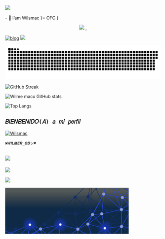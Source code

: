 
<img src="https://camo.githubusercontent.com/ae6594bda35eeeb6f0198da7161b076dec9cdbfebdb8ad4372ae1d3f54aba461/68747470733a2f2f63617073756c652d72656e6465722e76657263656c2e6170702f6170693f747970653d776176696e6726636f6c6f723d424135324636266865696768743d3132302673656374696f6e3d686561646572" height=",70px"> 
</p>
- 🤩 I’am Wilsmac }= OFC {

<p align="center"> 
<a href="https://github.com/Wilsmac"><img src="http://readme-typing-svg.herokuapp.com?font=mono&size=15&duration=4000&color=[00FFFF]&center=falso&vCenter=falso&lines=𝑾𝑰𝒔𝒎𝒂𝒄♥︎++;𝙷𝚘𝚕𝚊+𝚂𝚘𝚢+𝑾𝒊𝒍𝒎𝒆𝒓_𝑴𝒂𝒄𝒖シ︎𝑶𝑭𝑪+𝒖𝒏+𝒈𝒖𝒔𝒕𝒐+🥀.+𝐋𝐨𝐯𝐞" height="100px"></a> ,
</p>
 
[![blog](https://img.shields.io/badge/Mi-YouTube-FF0000?style=for-the-badge&logo=youtube&logoColor=white)](https://youtube.com/@WiLsMac) <a href="https://instagram.com/cmwilmer4?igshid=ZDdkNTZiNTM%3D">
<img src="https://img.shields.io/badge/mi-Instagram-E4405F?style=for-the-badge&logo=instagram&logoColor=white">
</a> 

<!---
Wilsmac/Wilsmac is a ✨ special ✨ repository because its `README.md` (this file) appears on your GitHub profile.
You can click the Preview link to take a look at your changes.
--->

<img 
src="https://raw.githubusercontent.com/CompetitiveLin/Snake-in-Contribution-Grid/output/github-contribution-grid-snake.svg" height=",45px">


<!---
### 📊 my stats :
--->
![GitHub Streak](https://streak-stats.demolab.com?user=Wilsmac&theme=radical&border=000000ED) 


![Wilme macu GitHub stats](https://github-readme-stats.vercel.app/api?username=Wilsmac&show_icons=true&theme=radical)

![Top Langs](https://github-readme-stats.vercel.app/api/top-langs/?username=Wilsmac&size.weight=0.5&count_weight=0.5) 

## `𝐵𝐼𝐸𝑁𝐵𝐸𝑁𝐼𝐷𝑂(𝐴) 𝑎 𝑚𝑖 𝑝𝑒𝑟𝑓𝑖𝑙 ` 
<a href="https://github.com/Wilsmac"><img src="https://github.com/Wilsmac.png" width="250" height="250" alt="Wilsmac"/></a>
  
`❥︎𝑾𝑰𝑳𝑴𝑬𝑹_𝑮𝑫シ︎♥︎`

<a href="https://replit.com/github/Wilsmac"> <img src="https://media0.giphy.com/media/lMwu8EJAnv9kmn51KQ/giphy.gif" height="50px"></a>
------------------
 
<img src="https://camo.githubusercontent.com/b9ce572578ce01213bcad5bb5927bdd6cb54f27b66c33e8251c28ba3583419dc/68747470733a2f2f63617073756c652d72656e6465722e76657263656c2e6170702f6170693f747970653d776176696e6726636f6c6f723d424135324636266865696768743d3132302673656374696f6e3d666f6f746572" height=",,70px">
</p>  
<img
src="https://bgjar.com/polygon-luminary height=",,45px">
</p>

<svg xmlns="http://www.w3.org/2000/svg" version="1.1" xmlns:xlink="http://www.w3.org/1999/xlink" xmlns:svgjs="http://svgjs.dev/svgjs" width="400" height="150" preserveAspectRatio="none" viewBox="0 0 400 150">
    <g mask="url(&quot;#SvgjsMask1204&quot;)" fill="none">
        <rect width="400" height="150" x="0" y="0" fill="url(&quot;#SvgjsLinearGradient1205&quot;)"></rect>
        <path d="M-12.84 127.64L-12.84 127.64" stroke="#132e65" stroke-width="1.5"></path>
        <path d="M-12.84 127.64L-26.71 162.85" stroke="#132e65" stroke-width="1.5"></path>
        <path d="M-12.84 127.64L34.19 133.63" stroke="#132e65" stroke-width="1.5"></path>
        <path d="M-12.84 127.64L16.57 171.11" stroke="#132e65" stroke-width="1.5"></path>
        <path d="M-12.84 127.64L73.66 164.15" stroke="#132e65" stroke-width="1.5"></path>
        <path d="M-26.71 162.85L-26.71 162.85" stroke="#132e65" stroke-width="1.5"></path>
        <path d="M-26.71 162.85L16.57 171.11" stroke="#132e65" stroke-width="1.5"></path>
        <path d="M-26.71 162.85L34.19 133.63" stroke="#132e65" stroke-width="1.5"></path>
        <path d="M-26.71 162.85L73.66 164.15" stroke="#132e65" stroke-width="1.5"></path>
        <path d="M-26.71 162.85L117.74 164.61" stroke="#132e65" stroke-width="1.5"></path>
        <path d="M-26.71 162.85L128.37 118.1" stroke="#132e65" stroke-width="1.5"></path>
        <path d="M34.19 133.63L34.19 133.63" stroke="#132e65" stroke-width="1.5"></path>
        <path d="M34.19 133.63L16.57 171.11" stroke="#132e65" stroke-width="1.5"></path>
        <path d="M34.19 133.63L73.66 164.15" stroke="#132e65" stroke-width="1.5"></path>
        <path d="M16.57 171.11L16.57 171.11" stroke="#132e65" stroke-width="1.5"></path>
        <path d="M16.57 171.11L73.66 164.15" stroke="#132e65" stroke-width="1.5"></path>
        <path d="M73.66 164.15L73.66 164.15" stroke="#132e65" stroke-width="1.5"></path>
        <path d="M73.66 164.15L117.74 164.61" stroke="#132e65" stroke-width="1.5"></path>
        <path d="M73.66 164.15L128.37 118.1" stroke="#132e65" stroke-width="1.5"></path>
        <path d="M128.37 118.1L128.37 118.1" stroke="#132e65" stroke-width="1.5"></path>
        <path d="M128.37 118.1L117.74 164.61" stroke="#132e65" stroke-width="1.5"></path>
        <path d="M128.37 118.1L179.93 135.46" stroke="#132e65" stroke-width="1.5"></path>
        <path d="M117.74 164.61L117.74 164.61" stroke="#132e65" stroke-width="1.5"></path>
        <path d="M117.74 164.61L163.68 163.6" stroke="#132e65" stroke-width="1.5"></path>
        <path d="M171.4 80.41L171.4 80.41" stroke="#132e65" stroke-width="1.5"></path>
        <path d="M171.4 80.41L179.93 135.46" stroke="#132e65" stroke-width="1.5"></path>
        <path d="M171.4 80.41L227.25 85.39" stroke="#132e65" stroke-width="1.5"></path>
        <path d="M171.4 80.41L128.37 118.1" stroke="#132e65" stroke-width="1.5"></path>
        <path d="M171.4 80.41L226.33 30.7" stroke="#132e65" stroke-width="1.5"></path>
        <path d="M171.4 80.41L233.21 128.84" stroke="#132e65" stroke-width="1.5"></path>
        <path d="M179.93 135.46L179.93 135.46" stroke="#132e65" stroke-width="1.5"></path>
        <path d="M179.93 135.46L163.68 163.6" stroke="#132e65" stroke-width="1.5"></path>
        <path d="M179.93 135.46L220.45 167.08" stroke="#132e65" stroke-width="1.5"></path>
        <path d="M179.93 135.46L233.21 128.84" stroke="#132e65" stroke-width="1.5"></path>
        <path d="M163.68 163.6L163.68 163.6" stroke="#132e65" stroke-width="1.5"></path>
        <path d="M163.68 163.6L220.45 167.08" stroke="#132e65" stroke-width="1.5"></path>
        <path d="M163.68 163.6L128.37 118.1" stroke="#132e65" stroke-width="1.5"></path>
        <path d="M226.33 30.7L226.33 30.7" stroke="#132e65" stroke-width="1.5"></path>
        <path d="M226.33 30.7L268.37 29.43" stroke="#132e65" stroke-width="1.5"></path>
        <path d="M226.33 30.7L227.25 85.39" stroke="#132e65" stroke-width="1.5"></path>
        <path d="M226.33 30.7L276.72 76.1" stroke="#132e65" stroke-width="1.5"></path>
        <path d="M226.33 30.7L280.12 -26.9" stroke="#132e65" stroke-width="1.5"></path>
        <path d="M227.25 85.39L227.25 85.39" stroke="#132e65" stroke-width="1.5"></path>
        <path d="M227.25 85.39L233.21 128.84" stroke="#132e65" stroke-width="1.5"></path>
        <path d="M227.25 85.39L276.72 76.1" stroke="#132e65" stroke-width="1.5"></path>
        <path d="M233.21 128.84L233.21 128.84" stroke="#132e65" stroke-width="1.5"></path>
        <path d="M233.21 128.84L220.45 167.08" stroke="#132e65" stroke-width="1.5"></path>
        <path d="M233.21 128.84L275.75 181.29" stroke="#132e65" stroke-width="1.5"></path>
        <path d="M233.21 128.84L276.72 76.1" stroke="#132e65" stroke-width="1.5"></path>
        <path d="M220.45 167.08L220.45 167.08" stroke="#132e65" stroke-width="1.5"></path>
        <path d="M280.12 -26.9L280.12 -26.9" stroke="#132e65" stroke-width="1.5"></path>
        <path d="M280.12 -26.9L315.74 -17.41" stroke="#132e65" stroke-width="1.5"></path>
        <path d="M280.12 -26.9L268.37 29.43" stroke="#132e65" stroke-width="1.5"></path>
        <path d="M280.12 -26.9L363.52 -15.3" stroke="#132e65" stroke-width="1.5"></path>
        <path d="M280.12 -26.9L276.72 76.1" stroke="#132e65" stroke-width="1.5"></path>
        <path d="M280.12 -26.9L326.42 73.4" stroke="#132e65" stroke-width="1.5"></path>
        <path d="M268.37 29.43L268.37 29.43" stroke="#132e65" stroke-width="1.5"></path>
        <path d="M268.37 29.43L276.72 76.1" stroke="#132e65" stroke-width="1.5"></path>
        <path d="M268.37 29.43L315.74 -17.41" stroke="#132e65" stroke-width="1.5"></path>
        <path d="M268.37 29.43L227.25 85.39" stroke="#132e65" stroke-width="1.5"></path>
        <path d="M276.72 76.1L276.72 76.1" stroke="#132e65" stroke-width="1.5"></path>
        <path d="M276.72 76.1L326.42 73.4" stroke="#132e65" stroke-width="1.5"></path>
        <path d="M275.75 181.29L275.75 181.29" stroke="#132e65" stroke-width="1.5"></path>
        <path d="M275.75 181.29L220.45 167.08" stroke="#132e65" stroke-width="1.5"></path>
        <path d="M275.75 181.29L330.07 115.26" stroke="#132e65" stroke-width="1.5"></path>
        <path d="M275.75 181.29L376.11 185.69" stroke="#132e65" stroke-width="1.5"></path>
        <path d="M275.75 181.29L276.72 76.1" stroke="#132e65" stroke-width="1.5"></path>
        <path d="M315.74 -17.41L315.74 -17.41" stroke="#132e65" stroke-width="1.5"></path>
        <path d="M315.74 -17.41L363.52 -15.3" stroke="#132e65" stroke-width="1.5"></path>
        <path d="M326.42 73.4L326.42 73.4" stroke="#132e65" stroke-width="1.5"></path>
        <path d="M326.42 73.4L330.07 115.26" stroke="#132e65" stroke-width="1.5"></path>
        <path d="M326.42 73.4L372.7 70.96" stroke="#132e65" stroke-width="1.5"></path>
        <path d="M326.42 73.4L268.37 29.43" stroke="#132e65" stroke-width="1.5"></path>
        <path d="M326.42 73.4L386.37 132.36" stroke="#132e65" stroke-width="1.5"></path>
        <path d="M330.07 115.26L330.07 115.26" stroke="#132e65" stroke-width="1.5"></path>
        <path d="M330.07 115.26L386.37 132.36" stroke="#132e65" stroke-width="1.5"></path>
        <path d="M330.07 115.26L372.7 70.96" stroke="#132e65" stroke-width="1.5"></path>
        <path d="M330.07 115.26L276.72 76.1" stroke="#132e65" stroke-width="1.5"></path>
        <path d="M330.07 115.26L412.71 121.04" stroke="#132e65" stroke-width="1.5"></path>
        <path d="M363.52 -15.3L363.52 -15.3" stroke="#132e65" stroke-width="1.5"></path>
        <path d="M363.52 -15.3L414.07 -31.36" stroke="#132e65" stroke-width="1.5"></path>
        <path d="M363.52 -15.3L426.32 30.54" stroke="#132e65" stroke-width="1.5"></path>
        <path d="M372.7 70.96L372.7 70.96" stroke="#132e65" stroke-width="1.5"></path>
        <path d="M372.7 70.96L413.89 80.42" stroke="#132e65" stroke-width="1.5"></path>
        <path d="M372.7 70.96L386.37 132.36" stroke="#132e65" stroke-width="1.5"></path>
        <path d="M372.7 70.96L412.71 121.04" stroke="#132e65" stroke-width="1.5"></path>
        <path d="M372.7 70.96L426.32 30.54" stroke="#132e65" stroke-width="1.5"></path>
        <path d="M386.37 132.36L386.37 132.36" stroke="#132e65" stroke-width="1.5"></path>
        <path d="M386.37 132.36L412.71 121.04" stroke="#132e65" stroke-width="1.5"></path>
        <path d="M386.37 132.36L376.11 185.69" stroke="#132e65" stroke-width="1.5"></path>
        <path d="M376.11 185.69L376.11 185.69" stroke="#132e65" stroke-width="1.5"></path>
        <path d="M376.11 185.69L432.1 187.21" stroke="#132e65" stroke-width="1.5"></path>
        <path d="M376.11 185.69L412.71 121.04" stroke="#132e65" stroke-width="1.5"></path>
        <path d="M376.11 185.69L330.07 115.26" stroke="#132e65" stroke-width="1.5"></path>
        <path d="M414.07 -31.36L414.07 -31.36" stroke="#132e65" stroke-width="1.5"></path>
        <path d="M426.32 30.54L426.32 30.54" stroke="#132e65" stroke-width="1.5"></path>
        <path d="M426.32 30.54L413.89 80.42" stroke="#132e65" stroke-width="1.5"></path>
        <path d="M426.32 30.54L414.07 -31.36" stroke="#132e65" stroke-width="1.5"></path>
        <path d="M413.89 80.42L413.89 80.42" stroke="#132e65" stroke-width="1.5"></path>
        <path d="M413.89 80.42L412.71 121.04" stroke="#132e65" stroke-width="1.5"></path>
        <path d="M413.89 80.42L386.37 132.36" stroke="#132e65" stroke-width="1.5"></path>
        <path d="M413.89 80.42L326.42 73.4" stroke="#132e65" stroke-width="1.5"></path>
        <path d="M413.89 80.42L330.07 115.26" stroke="#132e65" stroke-width="1.5"></path>
        <path d="M412.71 121.04L412.71 121.04" stroke="#132e65" stroke-width="1.5"></path>
        <path d="M412.71 121.04L432.1 187.21" stroke="#132e65" stroke-width="1.5"></path>
        <path d="M432.1 187.21L432.1 187.21" stroke="#132e65" stroke-width="1.5"></path>
        <circle r="5" cx="-12.84" cy="127.64" fill="#132e65"></circle>
        <circle r="5" cx="-26.71" cy="162.85" fill="#132e65"></circle>
        <circle r="5" cx="34.19" cy="133.63" fill="#132e65"></circle>
        <circle r="5" cx="16.57" cy="171.11" fill="#132e65"></circle>
        <circle r="5" cx="73.66" cy="164.15" fill="#132e65"></circle>
        <circle r="5" cx="128.37" cy="118.1" fill="#132e65"></circle>
        <circle r="5" cx="117.74" cy="164.61" fill="#132e65"></circle>
        <circle r="5" cx="171.4" cy="80.41" fill="#132e65"></circle>
        <circle r="5" cx="179.93" cy="135.46" fill="#132e65"></circle>
        <circle r="5" cx="163.68" cy="163.6" fill="#132e65"></circle>
        <circle r="5" cx="226.33" cy="30.7" fill="#132e65"></circle>
        <circle r="5" cx="227.25" cy="85.39" fill="#132e65"></circle>
        <circle r="5" cx="233.21" cy="128.84" fill="#132e65"></circle>
        <circle r="5" cx="220.45" cy="167.08" fill="#132e65"></circle>
        <circle r="5" cx="280.12" cy="-26.9" fill="#132e65"></circle>
        <circle r="5" cx="268.37" cy="29.43" fill="#132e65"></circle>
        <circle r="5" cx="276.72" cy="76.1" fill="#132e65"></circle>
        <circle r="5" cx="275.75" cy="181.29" fill="#132e65"></circle>
        <circle r="5" cx="315.74" cy="-17.41" fill="#132e65"></circle>
        <circle r="5" cx="326.42" cy="73.4" fill="#132e65"></circle>
        <circle r="5" cx="330.07" cy="115.26" fill="#132e65"></circle>
        <circle r="5" cx="363.52" cy="-15.3" fill="#132e65"></circle>
        <circle r="5" cx="372.7" cy="70.96" fill="#132e65"></circle>
        <circle r="5" cx="386.37" cy="132.36" fill="#132e65"></circle>
        <circle r="5" cx="376.11" cy="185.69" fill="#132e65"></circle>
        <circle r="5" cx="414.07" cy="-31.36" fill="#132e65"></circle>
        <circle r="5" cx="426.32" cy="30.54" fill="#132e65"></circle>
        <circle r="5" cx="413.89" cy="80.42" fill="#132e65"></circle>
        <circle r="5" cx="412.71" cy="121.04" fill="#132e65"></circle>
        <circle r="5" cx="432.1" cy="187.21" fill="#132e65"></circle>
        <path d="M-19.25 133.6L-19.25 133.6" stroke="hsl(228.5, 77.2%, 51.5%)" stroke-width="1.5"></path>
        <path d="M-19.25 133.6L-26.29 166.96" stroke="hsl(228.5, 77.2%, 51.5%)" stroke-width="1.5"></path>
        <path d="M-19.25 133.6L20.68 185.6" stroke="hsl(228.5, 77.2%, 51.5%)" stroke-width="1.5"></path>
        <path d="M80.06 120.22L80.06 120.22" stroke="hsl(228.5, 77.2%, 51.5%)" stroke-width="1.5"></path>
        <path d="M80.06 120.22L114.53 134.09" stroke="hsl(228.5, 77.2%, 51.5%)" stroke-width="1.5"></path>
        <path d="M80.06 120.22L71.28 166.9" stroke="hsl(228.5, 77.2%, 51.5%)" stroke-width="1.5"></path>
        <path d="M80.06 120.22L122.27 162.66" stroke="hsl(228.5, 77.2%, 51.5%)" stroke-width="1.5"></path>
        <path d="M80.06 120.22L20.68 185.6" stroke="hsl(228.5, 77.2%, 51.5%)" stroke-width="1.5"></path>
        <path d="M178.67 119.71L178.67 119.71" stroke="hsl(228.5, 77.2%, 51.5%)" stroke-width="1.5"></path>
        <path d="M178.67 119.71L235.34 134.61" stroke="hsl(228.5, 77.2%, 51.5%)" stroke-width="1.5"></path>
        <path d="M178.67 119.71L171.17 184.03" stroke="hsl(228.5, 77.2%, 51.5%)" stroke-width="1.5"></path>
        <path d="M178.67 119.71L114.53 134.09" stroke="hsl(228.5, 77.2%, 51.5%)" stroke-width="1.5"></path>
        <path d="M322.65 131.62L322.65 131.62" stroke="hsl(228.5, 77.2%, 51.5%)" stroke-width="1.5"></path>
        <path d="M322.65 131.62L329.71 171.96" stroke="hsl(228.5, 77.2%, 51.5%)" stroke-width="1.5"></path>
        <path d="M322.65 131.62L312.8 84.98" stroke="hsl(228.5, 77.2%, 51.5%)" stroke-width="1.5"></path>
        <path d="M322.65 131.62L283.06 164.33" stroke="hsl(228.5, 77.2%, 51.5%)" stroke-width="1.5"></path>
        <path d="M-26.29 166.96L-26.29 166.96" stroke="hsl(228.5, 77.2%, 51.5%)" stroke-width="1.5"></path>
        <path d="M-26.29 166.96L20.68 185.6" stroke="hsl(228.5, 77.2%, 51.5%)" stroke-width="1.5"></path>
        <path d="M-26.29 166.96L71.28 166.9" stroke="hsl(228.5, 77.2%, 51.5%)" stroke-width="1.5"></path>
        <path d="M-26.29 166.96L80.06 120.22" stroke="hsl(228.5, 77.2%, 51.5%)" stroke-width="1.5"></path>
        <path d="M20.68 185.6L20.68 185.6" stroke="hsl(228.5, 77.2%, 51.5%)" stroke-width="1.5"></path>
        <path d="M20.68 185.6L71.28 166.9" stroke="hsl(228.5, 77.2%, 51.5%)" stroke-width="1.5"></path>
        <path d="M20.68 185.6L122.27 162.66" stroke="hsl(228.5, 77.2%, 51.5%)" stroke-width="1.5"></path>
        <path d="M20.68 185.6L114.53 134.09" stroke="hsl(228.5, 77.2%, 51.5%)" stroke-width="1.5"></path>
        <path d="M71.28 166.9L71.28 166.9" stroke="hsl(228.5, 77.2%, 51.5%)" stroke-width="1.5"></path>
        <path d="M71.28 166.9L122.27 162.66" stroke="hsl(228.5, 77.2%, 51.5%)" stroke-width="1.5"></path>
        <path d="M71.28 166.9L114.53 134.09" stroke="hsl(228.5, 77.2%, 51.5%)" stroke-width="1.5"></path>
        <path d="M71.28 166.9L-19.25 133.6" stroke="hsl(228.5, 77.2%, 51.5%)" stroke-width="1.5"></path>
        <path d="M114.53 134.09L114.53 134.09" stroke="hsl(228.5, 77.2%, 51.5%)" stroke-width="1.5"></path>
        <path d="M114.53 134.09L122.27 162.66" stroke="hsl(228.5, 77.2%, 51.5%)" stroke-width="1.5"></path>
        <path d="M114.53 134.09L171.17 184.03" stroke="hsl(228.5, 77.2%, 51.5%)" stroke-width="1.5"></path>
        <path d="M122.27 162.66L122.27 162.66" stroke="hsl(228.5, 77.2%, 51.5%)" stroke-width="1.5"></path>
        <path d="M122.27 162.66L171.17 184.03" stroke="hsl(228.5, 77.2%, 51.5%)" stroke-width="1.5"></path>
        <path d="M122.27 162.66L178.67 119.71" stroke="hsl(228.5, 77.2%, 51.5%)" stroke-width="1.5"></path>
        <path d="M171.17 184.03L171.17 184.03" stroke="hsl(228.5, 77.2%, 51.5%)" stroke-width="1.5"></path>
        <path d="M171.17 184.03L234.85 182.64" stroke="hsl(228.5, 77.2%, 51.5%)" stroke-width="1.5"></path>
        <path d="M171.17 184.03L235.34 134.61" stroke="hsl(228.5, 77.2%, 51.5%)" stroke-width="1.5"></path>
        <path d="M235.34 134.61L235.34 134.61" stroke="hsl(228.5, 77.2%, 51.5%)" stroke-width="1.5"></path>
        <path d="M235.34 134.61L267.81 118.17" stroke="hsl(228.5, 77.2%, 51.5%)" stroke-width="1.5"></path>
        <path d="M235.34 134.61L234.85 182.64" stroke="hsl(228.5, 77.2%, 51.5%)" stroke-width="1.5"></path>
        <path d="M235.34 134.61L283.06 164.33" stroke="hsl(228.5, 77.2%, 51.5%)" stroke-width="1.5"></path>
        <path d="M235.34 134.61L282.84 87.32" stroke="hsl(228.5, 77.2%, 51.5%)" stroke-width="1.5"></path>
        <path d="M234.85 182.64L234.85 182.64" stroke="hsl(228.5, 77.2%, 51.5%)" stroke-width="1.5"></path>
        <path d="M234.85 182.64L283.06 164.33" stroke="hsl(228.5, 77.2%, 51.5%)" stroke-width="1.5"></path>
        <path d="M282.84 87.32L282.84 87.32" stroke="hsl(228.5, 77.2%, 51.5%)" stroke-width="1.5"></path>
        <path d="M282.84 87.32L312.8 84.98" stroke="hsl(228.5, 77.2%, 51.5%)" stroke-width="1.5"></path>
        <path d="M282.84 87.32L267.81 118.17" stroke="hsl(228.5, 77.2%, 51.5%)" stroke-width="1.5"></path>
        <path d="M282.84 87.32L322.65 131.62" stroke="hsl(228.5, 77.2%, 51.5%)" stroke-width="1.5"></path>
        <path d="M267.81 118.17L267.81 118.17" stroke="hsl(228.5, 77.2%, 51.5%)" stroke-width="1.5"></path>
        <path d="M267.81 118.17L283.06 164.33" stroke="hsl(228.5, 77.2%, 51.5%)" stroke-width="1.5"></path>
        <path d="M267.81 118.17L312.8 84.98" stroke="hsl(228.5, 77.2%, 51.5%)" stroke-width="1.5"></path>
        <path d="M267.81 118.17L322.65 131.62" stroke="hsl(228.5, 77.2%, 51.5%)" stroke-width="1.5"></path>
        <path d="M283.06 164.33L283.06 164.33" stroke="hsl(228.5, 77.2%, 51.5%)" stroke-width="1.5"></path>
        <path d="M283.06 164.33L329.71 171.96" stroke="hsl(228.5, 77.2%, 51.5%)" stroke-width="1.5"></path>
        <path d="M332.85 -36.04L332.85 -36.04" stroke="hsl(228.5, 77.2%, 51.5%)" stroke-width="1.5"></path>
        <path d="M332.85 -36.04L319.13 20.7" stroke="hsl(228.5, 77.2%, 51.5%)" stroke-width="1.5"></path>
        <path d="M332.85 -36.04L379.43 32.01" stroke="hsl(228.5, 77.2%, 51.5%)" stroke-width="1.5"></path>
        <path d="M332.85 -36.04L429.83 -15.93" stroke="hsl(228.5, 77.2%, 51.5%)" stroke-width="1.5"></path>
        <path d="M332.85 -36.04L376.52 70.96" stroke="hsl(228.5, 77.2%, 51.5%)" stroke-width="1.5"></path>
        <path d="M332.85 -36.04L431.55 31.85" stroke="hsl(228.5, 77.2%, 51.5%)" stroke-width="1.5"></path>
        <path d="M319.13 20.7L319.13 20.7" stroke="hsl(228.5, 77.2%, 51.5%)" stroke-width="1.5"></path>
        <path d="M319.13 20.7L379.43 32.01" stroke="hsl(228.5, 77.2%, 51.5%)" stroke-width="1.5"></path>
        <path d="M319.13 20.7L312.8 84.98" stroke="hsl(228.5, 77.2%, 51.5%)" stroke-width="1.5"></path>
        <path d="M319.13 20.7L282.84 87.32" stroke="hsl(228.5, 77.2%, 51.5%)" stroke-width="1.5"></path>
        <path d="M319.13 20.7L376.52 70.96" stroke="hsl(228.5, 77.2%, 51.5%)" stroke-width="1.5"></path>
        <path d="M319.13 20.7L267.81 118.17" stroke="hsl(228.5, 77.2%, 51.5%)" stroke-width="1.5"></path>
        <path d="M312.8 84.98L312.8 84.98" stroke="hsl(228.5, 77.2%, 51.5%)" stroke-width="1.5"></path>
        <path d="M329.71 171.96L329.71 171.96" stroke="hsl(228.5, 77.2%, 51.5%)" stroke-width="1.5"></path>
        <path d="M329.71 171.96L375 180.84" stroke="hsl(228.5, 77.2%, 51.5%)" stroke-width="1.5"></path>
        <path d="M329.71 171.96L376.88 125.94" stroke="hsl(228.5, 77.2%, 51.5%)" stroke-width="1.5"></path>
        <path d="M379.43 32.01L379.43 32.01" stroke="hsl(228.5, 77.2%, 51.5%)" stroke-width="1.5"></path>
        <path d="M379.43 32.01L376.52 70.96" stroke="hsl(228.5, 77.2%, 51.5%)" stroke-width="1.5"></path>
        <path d="M379.43 32.01L431.55 31.85" stroke="hsl(228.5, 77.2%, 51.5%)" stroke-width="1.5"></path>
        <path d="M379.43 32.01L423.79 78.95" stroke="hsl(228.5, 77.2%, 51.5%)" stroke-width="1.5"></path>
        <path d="M376.52 70.96L376.52 70.96" stroke="hsl(228.5, 77.2%, 51.5%)" stroke-width="1.5"></path>
        <path d="M376.52 70.96L423.79 78.95" stroke="hsl(228.5, 77.2%, 51.5%)" stroke-width="1.5"></path>
        <path d="M376.52 70.96L376.88 125.94" stroke="hsl(228.5, 77.2%, 51.5%)" stroke-width="1.5"></path>
        <path d="M376.52 70.96L312.8 84.98" stroke="hsl(228.5, 77.2%, 51.5%)" stroke-width="1.5"></path>
        <path d="M376.52 70.96L431.55 31.85" stroke="hsl(228.5, 77.2%, 51.5%)" stroke-width="1.5"></path>
        <path d="M376.88 125.94L376.88 125.94" stroke="hsl(228.5, 77.2%, 51.5%)" stroke-width="1.5"></path>
        <path d="M376.88 125.94L422.6 131.84" stroke="hsl(228.5, 77.2%, 51.5%)" stroke-width="1.5"></path>
        <path d="M376.88 125.94L322.65 131.62" stroke="hsl(228.5, 77.2%, 51.5%)" stroke-width="1.5"></path>
        <path d="M376.88 125.94L375 180.84" stroke="hsl(228.5, 77.2%, 51.5%)" stroke-width="1.5"></path>
        <path d="M375 180.84L375 180.84" stroke="hsl(228.5, 77.2%, 51.5%)" stroke-width="1.5"></path>
        <path d="M375 180.84L422.6 131.84" stroke="hsl(228.5, 77.2%, 51.5%)" stroke-width="1.5"></path>
        <path d="M375 180.84L322.65 131.62" stroke="hsl(228.5, 77.2%, 51.5%)" stroke-width="1.5"></path>
        <path d="M375 180.84L283.06 164.33" stroke="hsl(228.5, 77.2%, 51.5%)" stroke-width="1.5"></path>
        <path d="M375 180.84L376.52 70.96" stroke="hsl(228.5, 77.2%, 51.5%)" stroke-width="1.5"></path>
        <path d="M429.83 -15.93L429.83 -15.93" stroke="hsl(228.5, 77.2%, 51.5%)" stroke-width="1.5"></path>
        <path d="M429.83 -15.93L431.55 31.85" stroke="hsl(228.5, 77.2%, 51.5%)" stroke-width="1.5"></path>
        <path d="M429.83 -15.93L379.43 32.01" stroke="hsl(228.5, 77.2%, 51.5%)" stroke-width="1.5"></path>
        <path d="M429.83 -15.93L423.79 78.95" stroke="hsl(228.5, 77.2%, 51.5%)" stroke-width="1.5"></path>
        <path d="M431.55 31.85L431.55 31.85" stroke="hsl(228.5, 77.2%, 51.5%)" stroke-width="1.5"></path>
        <path d="M431.55 31.85L423.79 78.95" stroke="hsl(228.5, 77.2%, 51.5%)" stroke-width="1.5"></path>
        <path d="M431.55 31.85L422.6 131.84" stroke="hsl(228.5, 77.2%, 51.5%)" stroke-width="1.5"></path>
        <path d="M431.55 31.85L376.88 125.94" stroke="hsl(228.5, 77.2%, 51.5%)" stroke-width="1.5"></path>
        <path d="M423.79 78.95L423.79 78.95" stroke="hsl(228.5, 77.2%, 51.5%)" stroke-width="1.5"></path>
        <path d="M423.79 78.95L422.6 131.84" stroke="hsl(228.5, 77.2%, 51.5%)" stroke-width="1.5"></path>
        <path d="M422.6 131.84L422.6 131.84" stroke="hsl(228.5, 77.2%, 51.5%)" stroke-width="1.5"></path>
        <circle r="25" cx="-19.25" cy="133.6" fill="url(&quot;#SvgjsRadialGradient1206&quot;)"></circle>
        <circle r="25" cx="80.06" cy="120.22" fill="url(&quot;#SvgjsRadialGradient1206&quot;)"></circle>
        <circle r="25" cx="178.67" cy="119.71" fill="url(&quot;#SvgjsRadialGradient1206&quot;)"></circle>
        <circle r="25" cx="322.65" cy="131.62" fill="url(&quot;#SvgjsRadialGradient1206&quot;)"></circle>
        <circle r="5" cx="-26.29" cy="166.96" fill="#8b9ad9"></circle>
        <circle r="5" cx="20.68" cy="185.6" fill="#8b9ad9"></circle>
        <circle r="5" cx="71.28" cy="166.9" fill="#8b9ad9"></circle>
        <circle r="5" cx="114.53" cy="134.09" fill="#8b9ad9"></circle>
        <circle r="5" cx="122.27" cy="162.66" fill="#8b9ad9"></circle>
        <circle r="5" cx="171.17" cy="184.03" fill="#8b9ad9"></circle>
        <circle r="5" cx="235.34" cy="134.61" fill="#8b9ad9"></circle>
        <circle r="5" cx="234.85" cy="182.64" fill="#8b9ad9"></circle>
        <circle r="5" cx="282.84" cy="87.32" fill="#8b9ad9"></circle>
        <circle r="5" cx="267.81" cy="118.17" fill="#8b9ad9"></circle>
        <circle r="5" cx="283.06" cy="164.33" fill="#8b9ad9"></circle>
        <circle r="5" cx="332.85" cy="-36.04" fill="#8b9ad9"></circle>
        <circle r="5" cx="319.13" cy="20.7" fill="#8b9ad9"></circle>
        <circle r="5" cx="312.8" cy="84.98" fill="#8b9ad9"></circle>
        <circle r="5" cx="329.71" cy="171.96" fill="#8b9ad9"></circle>
        <circle r="5" cx="379.43" cy="32.01" fill="#8b9ad9"></circle>
        <circle r="5" cx="376.52" cy="70.96" fill="#8b9ad9"></circle>
        <circle r="5" cx="376.88" cy="125.94" fill="#8b9ad9"></circle>
        <circle r="5" cx="375" cy="180.84" fill="#8b9ad9"></circle>
        <circle r="5" cx="429.83" cy="-15.93" fill="#8b9ad9"></circle>
        <circle r="5" cx="431.55" cy="31.85" fill="#8b9ad9"></circle>
        <circle r="5" cx="423.79" cy="78.95" fill="#8b9ad9"></circle>
        <circle r="5" cx="422.6" cy="131.84" fill="#8b9ad9"></circle>
    </g>
    <defs>
        <mask id="SvgjsMask1204">
            <rect width="400" height="150" fill="#ffffff"></rect>
        </mask>
        <linearGradient x1="50%" y1="100%" x2="50%" y2="0%" gradientUnits="userSpaceOnUse" id="SvgjsLinearGradient1205">
            <stop stop-color="rgba(14, 42, 71, 1)" offset="0.55"></stop>
            <stop stop-color="rgba(5, 12, 13, 0.69)" offset="0.92"></stop>
        </linearGradient>
        <radialGradient id="SvgjsRadialGradient1206">
            <stop stop-color="#ffffff" offset="0.1"></stop>
            <stop stop-color="#1735b3" offset="0.2"></stop>
            <stop stop-color="rgba(23, 53, 179, 0)" offset="1"></stop>
        </radialGradient>
    </defs>
</svg>
</p>
